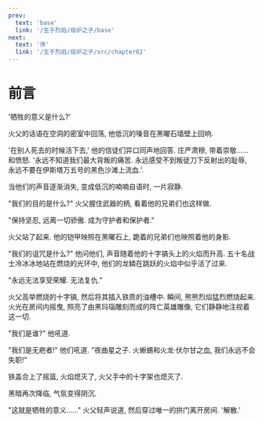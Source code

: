 ```yaml
---
prev:
  text: 'base'
  link: '/生于烈焰/熔炉之子/base'
next:
  text: '序'
  link: '/生于烈焰/熔炉之子/src/chapter02'
---
```


# 前言

'牺牲的意义是什么?'

火父的话语在空洞的密室中回荡, 他低沉的嗓音在黑曜石墙壁上回响.

'在别人死去的时候活下去,' 他的信徒们异口同声地回答. 庄严肃穆, 带着崇敬...... 和愤怒. '永远不知道我们最大背叛的痛苦. 永远感受不到叛徒刀下反射出的耻辱, 永远不要在伊斯塔万五号的黑色沙滩上流血.'.

当他们的声音逐渐消失, 变成低沉的喃喃自语时, 一片寂静.

"我们的目的是什么?" 火父握住武器的柄, 看着他的兄弟们也这样做.

"保持坚忍, 远离一切骄傲. 成为守护者和保护者."

火父站了起来. 他的铠甲映照在黑曜石上, 跪着的兄弟们也映照着他的身影.

"我们的诅咒是什么?" 他问他们, 声音随着他的十字镐头上的火焰而升高. 五十名战士冷冰冰地站在燃烧的光环中, 他们的龙鳞在跳跃的火焰中似乎活了过来.

"永远无法享受荣耀. 无法复仇."

火父高举燃烧的十字镐, 然后将其插入铁质的油槽中. 瞬间, 熊熊烈焰猛烈燃烧起来. 火光在房间内摇曳, 照亮了由黑玛瑙雕刻而成的阵亡英雄雕像, 它们静静地注视着这一切.

"我们是谁?" 他吼道.

"我们是无疤者!" 他们吼道. "夜曲星之子. 火蜥蜴和火龙·伏尔甘之血, 我们永远不会失职!"

铁盖合上了摇篮, 火焰熄灭了, 火父手中的十字架也熄灭了.

黑暗再次降临, 气氛变得阴沉.

"这就是牺牲的意义……" 火父轻声说道, 然后穿过唯一的拱门离开房间. '解散.'
